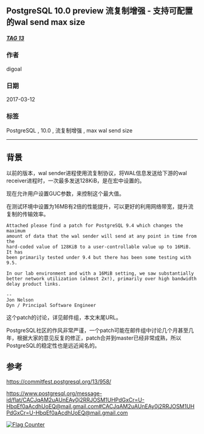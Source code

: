 ## PostgreSQL 10.0 preview 流复制增强 - 支持可配置的wal send max size  
##### [TAG 13](../class/13.md)
                                      
### 作者                                                                                   
digoal                                 
                                        
### 日期                                   
2017-03-12                                  
                                    
### 标签                                 
PostgreSQL , 10.0 , 流复制增强 , max wal send size  
                                      
----                                
                                         
## 背景               
以前的版本，wal sender进程使用流复制协议，将WAL信息发送给下游的wal receiver进程时，一次最多发送128KiB，是在宏中设置的。  
  
现在允许用户设置GUC参数，来控制这个最大值。  
  
在测试环境中设置为16MB有2倍的性能提升，可以更好的利用网络带宽，提升流复制的传输效率。  
      
```      
Attached please find a patch for PostgreSQL 9.4 which changes the maximum  
amount of data that the wal sender will send at any point in time from the  
hard-coded value of 128KiB to a user-controllable value up to 16MiB. It has  
been primarily tested under 9.4 but there has been some testing with 9.5.  
  
In our lab environment and with a 16MiB setting, we saw substantially  
better network utilization (almost 2x!), primarily over high bandwidth  
delay product links.  
  
--   
Jon Nelson  
Dyn / Principal Software Engineer  
```        
  
这个patch的讨论，详见邮件组，本文末尾URL。  
  
PostgreSQL社区的作风非常严谨，一个patch可能在邮件组中讨论几个月甚至几年，根据大家的意见反复的修正，patch合并到master已经非常成熟，所以PostgreSQL的稳定性也是远近闻名的。  
        
## 参考        
https://commitfest.postgresql.org/13/958/  
  
https://www.postgresql.org/message-id/flat/CACJqAM2uAUnEAy0j2RRJOSM1UHPdGxCr=U-HbqEf0aAcdhUoEQ@mail.gmail.com#CACJqAM2uAUnEAy0j2RRJOSM1UHPdGxCr=U-HbqEf0aAcdhUoEQ@mail.gmail.com  
  
<a rel="nofollow" href="http://info.flagcounter.com/h9V1"  ><img src="http://s03.flagcounter.com/count/h9V1/bg_FFFFFF/txt_000000/border_CCCCCC/columns_2/maxflags_12/viewers_0/labels_0/pageviews_0/flags_0/"  alt="Flag Counter"  border="0"  ></a>  
  
